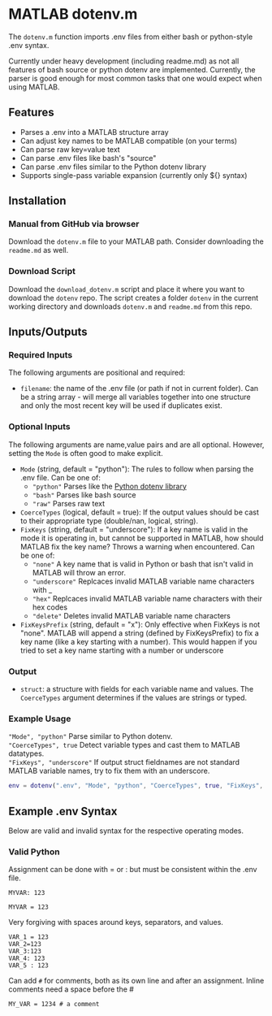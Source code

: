 # MATLAB dotenv.m
The `dotenv.m` function imports .env files from either bash or python-style .env syntax.

Currently under heavy development (including readme.md) as not all features of bash source or python dotenv are implemented. Currently, the parser is good enough for most common tasks that one would expect when using MATLAB.

## Features
- Parses a .env into a MATLAB structure array
- Can adjust key names to be MATLAB compatible (on your terms)
- Can parse raw key=value text
- Can parse .env files like bash's "source"
- Can parse .env files similar to the Python dotenv library
- Supports single-pass variable expansion (currently only ${} syntax)

## Installation

### Manual from GitHub via browser
Download the `dotenv.m` file to your MATLAB path. Consider downloading the `readme.md` as well.

### Download Script
Download the `download_dotenv.m` script and place it where you want to download the `dotenv` repo. The script creates a folder `dotenv` in the current working directory and downloads `dotenv.m` and `readme.md` from this repo.

## Inputs/Outputs

### Required Inputs
The following arguments are positional and required:
- `filename`: the name of the .env file (or path if not in current folder). Can be a string array - will merge all variables together into one structure and only the most recent key will be used if duplicates exist.

### Optional Inputs
The following arguments are name,value pairs and are all optional. However, setting the `Mode` is often good to make explicit.
- `Mode` (string, default = "python"): The rules to follow when parsing the .env file. Can be one of:
  - `"python"` Parses like the [Python dotenv library](https://pypi.org/project/python-dotenv/)
  - `"bash"` Parses like bash source
  - `"raw"` Parses raw text
- `CoerceTypes` (logical, default = true): If the output values should be cast to their appropriate type (double/nan, logical, string).
- `FixKeys` (string, default = "underscore"): If a key name is valid in the mode it is operating in, but cannot be supported in MATLAB, how should MATLAB fix the key name? Throws a warning when encountered. Can be one of:
  - `"none"` A key name that is valid in Python or bash that isn't valid in MATLAB will throw an error.
  - `"underscore"` Replcaces invalid MATLAB variable name characters with _
  - `"hex"` Replcaces invalid MATLAB variable name characters with their hex codes
  - `"delete"` Deletes invalid MATLAB variable name characters
- `FixKeysPrefix` (string, default = "x"): Only effective when FixKeys is not "none". MATLAB will append a string (defined by FixKeysPrefix) to fix a key name (like a key starting with a number). This would happen if you tried to set a key name starting with a number or underscore

### Output
- `struct`: a structure with fields for each variable name and values. The `CoerceTypes` argument determines if the values are strings or typed.

### Example Usage
`"Mode", "python"` Parse similar to Python dotenv.\
`"CoerceTypes", true` Detect variable types and cast them to MATLAB datatypes.\
`"FixKeys", "underscore"` If output struct fieldnames are not standard MATLAB variable names, try to fix them with an underscore.
```matlab
env = dotenv(".env", "Mode", "python", "CoerceTypes", true, "FixKeys", "underscore");
```

## Example .env Syntax
Below are valid and invalid syntax for the respective operating modes. 

### Valid Python

Assignment can be done with = or : but must be consistent within the .env file.
```env
MYVAR: 123
```
```env
MYVAR = 123
```

Very forgiving with spaces around keys, separators, and values.
```env
VAR_1 = 123
VAR_2=123
VAR_3:123
VAR_4: 123
VAR_5 : 123
```

Can add `#` for comments, both as its own line and after an assignment. Inline comments need a space before the #
```env
MY_VAR = 1234 # a comment
```



